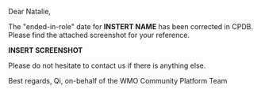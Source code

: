 Dear Natalie, 

The "ended-in-role" date for **INSTERT NAME** has been corrected in CPDB. Please find the attached screenshot for your reference.

**INSERT SCREENSHOT**

Please do not hesitate to contact us if there is anything else.

Best regards,
Qi, on-behalf of the WMO Community Platform Team